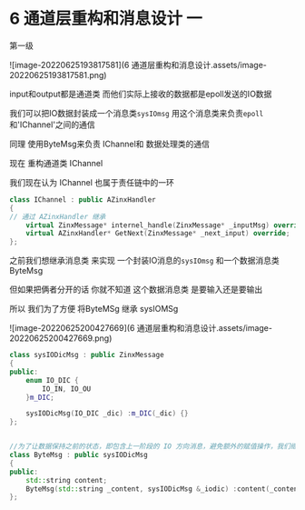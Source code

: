 # 6 通道层重构和消息设计 一

第一级

![image-20220625193817581](6 通道层重构和消息设计.assets/image-20220625193817581.png)

input和output都是通道类 而他们实际上接收的数据都是epoll发送的IO数据 

我们可以把IO数据封装成一个消息类`sysIOmsg` 用这个消息类来负责`epoll`和'IChannel'之间的通信

同理 使用ByteMsg来负责 IChannel和 数据处理类的通信



现在 重构通道类 IChannel

我们现在认为 IChannel 也属于责任链中的一环

```c++
class IChannel : public AZinxHandler
{
// 通过 AZinxHandler 继承
	virtual ZinxMessage* internel_handle(ZinxMessage* _inputMsg) override;
	virtual AZinxHandler* GetNext(ZinxMessage* _next_input) override;
};
```



之前我们想继承消息类 来实现 一个封装IO消息的`sysIOmsg`  和一个数据消息类ByteMsg

但如果把俩者分开的话  你就不知道 这个数据消息类 是要输入还是要输出 

所以 我们为了方便 将ByteMSg 继承 sysIOMSg

![image-20220625200427669](6 通道层重构和消息设计.assets/image-20220625200427669.png)

```c++
class sysIODicMsg : public ZinxMessage
{
public:
	enum IO_DIC {
		IO_IN, IO_OU
	}m_DIC;

	sysIODicMsg(IO_DIC _dic) :m_DIC(_dic) {}
};


//为了让数据保持之前的状态，即包含上一阶段的 IO 方向消息，避免额外的赋值操作，我们继承 SysIODirMsg 类
class ByteMsg : public sysIODicMsg
{
public:
	std::string content;
	ByteMsg(std::string _content, sysIODicMsg &_iodic) :content(_content), sysIODicMsg(_iodic.m_DIC) {}
};

```

